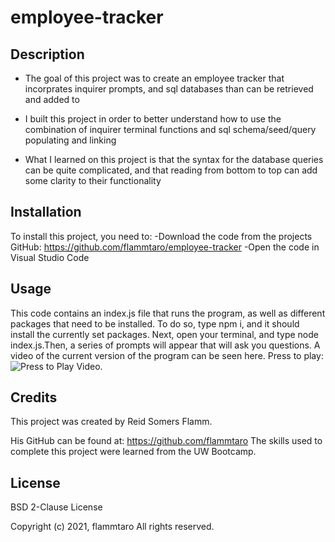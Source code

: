 # employee-tracker

## Description
- The goal of this project was to create an employee tracker that incorprates inquirer prompts, and sql databases than can be retrieved and added to

- I built this project in order to better understand how to use the combination of inquirer terminal functions and sql schema/seed/query populating and linking

- What I learned on this project is that the syntax for the database queries can be quite complicated, and that reading from bottom to top can add some clarity to their functionality

## Installation
To install this project, you need to:
-Download the code from the projects GitHub: https://github.com/flammtaro/employee-tracker
-Open the code in Visual Studio Code

## Usage
This code contains an index.js file that runs the program, as well as different packages that need to be installed. To do so, type npm i, and it should install the currently set packages. Next, open your terminal, and type node index.js.Then, a series of prompts will appear that will ask you questions. A video of the current version of the program can be seen here. Press to play: ![Press to Play Video](https://www.youtube.com/watch?v=PIcA8Blb1yA). 

## Credits
This project was created by Reid Somers Flamm. 

His GitHub can be found at: https://github.com/flammtaro
The skills used to complete this project were learned from the UW Bootcamp. 

## License
BSD 2-Clause License

Copyright (c) 2021, flammtaro
All rights reserved.